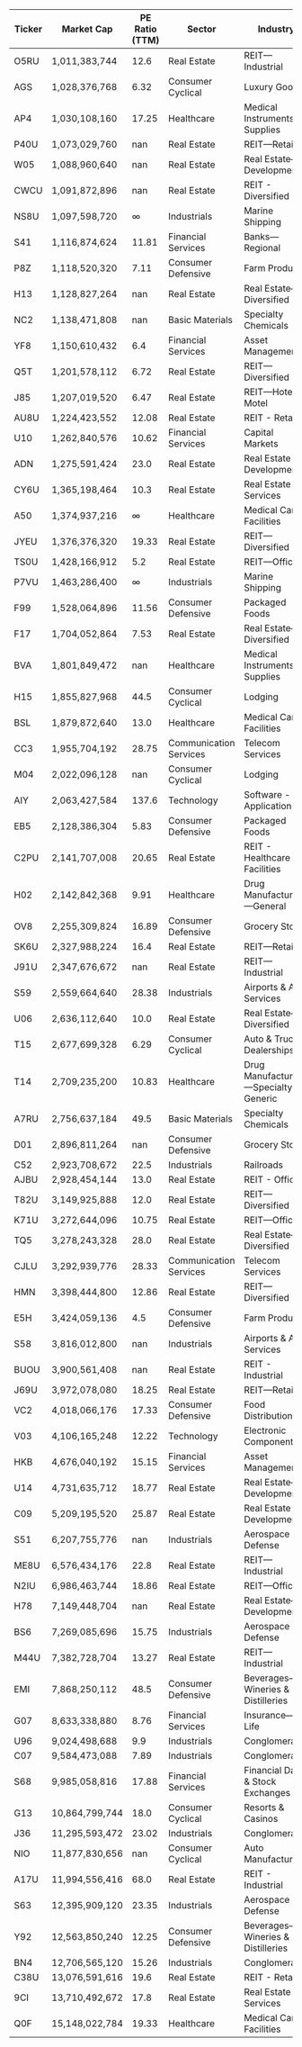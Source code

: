 | Ticker | Market Cap     | PE Ratio (TTM) | Sector                 | Industry                               | Avg ADTV   |
| ------ | -------------- | -------------- | ---------------------- | -------------------------------------- | ---------- |
| O5RU   | 1,011,383,744  | 12.6           | Real Estate            | REIT—Industrial                        | 1,371,790  |
| AGS    | 1,028,376,768  | 6.32           | Consumer Cyclical      | Luxury Goods                           | 495,912    |
| AP4    | 1,030,108,160  | 17.25          | Healthcare             | Medical Instruments & Supplies         | 1,845,965  |
| P40U   | 1,073,029,760  | nan            | Real Estate            | REIT—Retail                            | 686,494    |
| W05    | 1,088,960,640  | nan            | Real Estate            | Real Estate—Development                | 507,442    |
| CWCU   | 1,091,872,896  | nan            | Real Estate            | REIT - Diversified                     | 135,406    |
| NS8U   | 1,097,598,720  | ∞              | Industrials            | Marine Shipping                        | 666,396    |
| S41    | 1,116,874,624  | 11.81          | Financial Services     | Banks—Regional                         | 136,728    |
| P8Z    | 1,118,520,320  | 7.11           | Consumer Defensive     | Farm Products                          | 208,737    |
| H13    | 1,128,827,264  | nan            | Real Estate            | Real Estate—Diversified                | 104,538    |
| NC2    | 1,138,471,808  | nan            | Basic Materials        | Specialty Chemicals                    | 17,940     |
| YF8    | 1,150,610,432  | 6.4            | Financial Services     | Asset Management                       | 1,709,018  |
| Q5T    | 1,201,578,112  | 6.72           | Real Estate            | REIT—Diversified                       | 922,501    |
| J85    | 1,207,019,520  | 6.47           | Real Estate            | REIT—Hotel & Motel                     | 2,140,290  |
| AU8U   | 1,224,423,552  | 12.08          | Real Estate            | REIT - Retail                          | 2,393,413  |
| U10    | 1,262,840,576  | 10.62          | Financial Services     | Capital Markets                        | 49,043     |
| ADN    | 1,275,591,424  | 23.0           | Real Estate            | Real Estate - Development              | 3,562      |
| CY6U   | 1,365,198,464  | 10.3           | Real Estate            | Real Estate Services                   | 2,535,228  |
| A50    | 1,374,937,216  | ∞              | Healthcare             | Medical Care Facilities                | 214,348    |
| JYEU   | 1,376,376,320  | 19.33          | Real Estate            | REIT—Diversified                       | 2,960,049  |
| TS0U   | 1,428,166,912  | 5.2            | Real Estate            | REIT—Office                            | 641,090    |
| P7VU   | 1,463,286,400  | ∞              | Industrials            | Marine Shipping                        | 98,847     |
| F99    | 1,528,064,896  | 11.56          | Consumer Defensive     | Packaged Foods                         | 68,650     |
| F17    | 1,704,052,864  | 7.53           | Real Estate            | Real Estate—Diversified                | 69,300     |
| BVA    | 1,801,849,472  | nan            | Healthcare             | Medical Instruments & Supplies         | 870,685    |
| H15    | 1,855,827,968  | 44.5           | Consumer Cyclical      | Lodging                                | 27,554     |
| BSL    | 1,879,872,640  | 13.0           | Healthcare             | Medical Care Facilities                | 1,170,705  |
| CC3    | 1,955,704,192  | 28.75          | Communication Services | Telecom Services                       | 1,272,719  |
| M04    | 2,022,096,128  | nan            | Consumer Cyclical      | Lodging                                | 42,014     |
| AIY    | 2,063,427,584  | 137.6          | Technology             | Software - Application                 | 4,261,994  |
| EB5    | 2,128,386,304  | 5.83           | Consumer Defensive     | Packaged Foods                         | 1,413,891  |
| C2PU   | 2,141,707,008  | 20.65          | Real Estate            | REIT - Healthcare Facilities           | 2,142,349  |
| H02    | 2,142,842,368  | 9.91           | Healthcare             | Drug Manufacturers—General             | 630,708    |
| OV8    | 2,255,309,824  | 16.89          | Consumer Defensive     | Grocery Stores                         | 2,118,063  |
| SK6U   | 2,327,988,224  | 16.4           | Real Estate            | REIT—Retail                            | 628,261    |
| J91U   | 2,347,676,672  | nan            | Real Estate            | REIT—Industrial                        | 4,247,943  |
| S59    | 2,559,664,640  | 28.38          | Industrials            | Airports & Air Services                | 396,838    |
| U06    | 2,636,112,640  | 10.0           | Real Estate            | Real Estate—Diversified                | 57,632     |
| T15    | 2,677,699,328  | 6.29           | Consumer Cyclical      | Auto & Truck Dealerships               | 27,294     |
| T14    | 2,709,235,200  | 10.83          | Healthcare             | Drug Manufacturers—Specialty & Generic | 253,895    |
| A7RU   | 2,756,637,184  | 49.5           | Basic Materials        | Specialty Chemicals                    | 2,164,919  |
| D01    | 2,896,811,264  | nan            | Consumer Defensive     | Grocery Stores                         | 1,655,226  |
| C52    | 2,923,708,672  | 22.5           | Industrials            | Railroads                              | 6,482,070  |
| AJBU   | 2,928,454,144  | 13.0           | Real Estate            | REIT - Office                          | 15,788,161 |
| T82U   | 3,149,925,888  | 12.0           | Real Estate            | REIT—Diversified                       | 6,540,589  |
| K71U   | 3,272,644,096  | 10.75          | Real Estate            | REIT—Office                            | 8,462,441  |
| TQ5    | 3,278,243,328  | 28.0           | Real Estate            | Real Estate—Diversified                | 166,658    |
| CJLU   | 3,292,939,776  | 28.33          | Communication Services | Telecom Services                       | 3,374,804  |
| HMN    | 3,398,444,800  | 12.86          | Real Estate            | REIT—Diversified                       | 6,138,818  |
| E5H    | 3,424,059,136  | 4.5            | Consumer Defensive     | Farm Products                          | 3,007,975  |
| S58    | 3,816,012,800  | nan            | Industrials            | Airports & Air Services                | 11,321,999 |
| BUOU   | 3,900,561,408  | nan            | Real Estate            | REIT - Industrial                      | 11,220,818 |
| J69U   | 3,972,078,080  | 18.25          | Real Estate            | REIT—Retail                            | 7,552,591  |
| VC2    | 4,018,066,176  | 17.33          | Consumer Defensive     | Food Distribution                      | 1,768,356  |
| V03    | 4,106,165,248  | 12.22          | Technology             | Electronic Components                  | 12,375,540 |
| HKB    | 4,676,040,192  | 15.15          | Financial Services     | Asset Management                       | 10         |
| U14    | 4,731,635,712  | 18.77          | Real Estate            | Real Estate—Development                | 19,808,577 |
| C09    | 5,209,195,520  | 25.87          | Real Estate            | Real Estate - Development              | 15,406,191 |
| S51    | 6,207,755,776  | nan            | Industrials            | Aerospace & Defense                    | 31,718,008 |
| ME8U   | 6,576,434,176  | 22.8           | Real Estate            | REIT—Industrial                        | 14,105,054 |
| N2IU   | 6,986,463,744  | 18.86          | Real Estate            | REIT—Office                            | 15,236,840 |
| H78    | 7,149,448,704  | nan            | Real Estate            | Real Estate—Development                | 6,077,726  |
| BS6    | 7,269,085,696  | 15.75          | Industrials            | Aerospace & Defense                    | 31,232,464 |
| M44U   | 7,382,728,704  | 13.27          | Real Estate            | REIT—Industrial                        | 22,932,944 |
| EMI    | 7,868,250,112  | 48.5           | Consumer Defensive     | Beverages—Wineries & Distilleries      | 528,145    |
| G07    | 8,633,338,880  | 8.76           | Financial Services     | Insurance—Life                         | 341,322    |
| U96    | 9,024,498,688  | 9.9            | Industrials            | Conglomerates                          | 17,329,488 |
| C07    | 9,584,473,088  | 7.89           | Industrials            | Conglomerates                          | 13,223,525 |
| S68    | 9,985,058,816  | 17.88          | Financial Services     | Financial Data & Stock Exchanges       | 15,898,469 |
| G13    | 10,864,799,744 | 18.0           | Consumer Cyclical      | Resorts & Casinos                      | 24,754,747 |
| J36    | 11,295,593,472 | 23.02          | Industrials            | Conglomerates                          | 11,169,671 |
| NIO    | 11,877,830,656 | nan            | Consumer Cyclical      | Auto Manufacturers                     | 1,329,192  |
| A17U   | 11,994,556,416 | 68.0           | Real Estate            | REIT - Industrial                      | 36,690,538 |
| S63    | 12,395,909,120 | 23.35          | Industrials            | Aerospace & Defense                    | 15,543,095 |
| Y92    | 12,563,850,240 | 12.25          | Consumer Defensive     | Beverages—Wineries & Distilleries      | 14,891,410 |
| BN4    | 12,706,565,120 | 15.26          | Industrials            | Conglomerates                          | 24,203,243 |
| C38U   | 13,076,591,616 | 19.6           | Real Estate            | REIT - Retail                          | 45,888,772 |
| 9CI    | 13,710,492,672 | 17.8           | Real Estate            | Real Estate Services                   | 26,273,481 |
| Q0F    | 15,148,022,784 | 19.33          | Healthcare             | Medical Care Facilities                | 58,693     |
